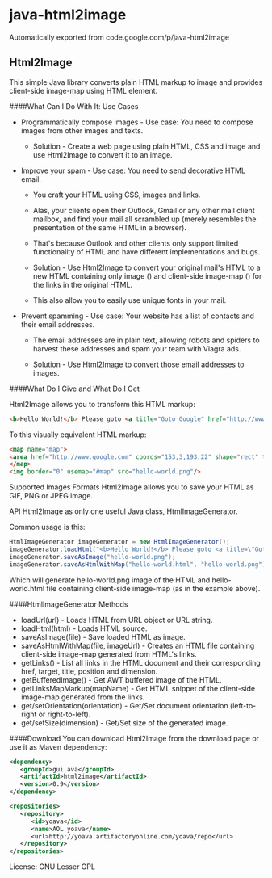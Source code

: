 # java-html2image
Automatically exported from code.google.com/p/java-html2image

## Html2Image

This simple Java library converts plain HTML markup to image and provides client-side image-map using HTML <map> element.

####What Can I Do With It: Use Cases

* Programmatically compose images - Use case: You need to compose images from other images and texts.

   - Solution - Create a web page using plain HTML, CSS and image and use Html2Image to convert it to an image.

* Improve your spam - Use case: You need to send decorative HTML email.

   - You craft your HTML using CSS, images and links.

   - Alas, your clients open their Outlook, Gmail or any other mail client mailbox, and find your mail all scrambled up (merely resembles the presentation of the same HTML in a browser).

   - That's because Outlook and other clients only support limited functionality of HTML and have different implementations and bugs.

   - Solution - Use Html2Image to convert your original mail's HTML to a new HTML containing only image (<img/>) and client-side image-map (<map/>) for the links in the original HTML.

   - This also allow you to easily use unique fonts in your mail.

* Prevent spamming - Use case: Your website has a list of contacts and their email addresses.

   - The email addresses are in plain text, allowing robots and spiders to harvest these addresses and spam your team with Viagra ads.

   - Solution - Use Html2Image to convert those email addresses to images.

####What Do I Give and What Do I Get

Html2Image allows you to transform this HTML markup:

```html
<b>Hello World!</b> Please goto <a title="Goto Google" href="http://www.google.com">Google</a>.
```
To this visually equivalent HTML markup:

```html
<map name="map">
<area href="http://www.google.com" coords="153,3,193,22" shape="rect" title="Goto Google">
</map>
<img border="0" usemap="#map" src="hello-world.png"/>
```

Supported Images Formats
Html2Image allows you to save your HTML as GIF, PNG or JPEG image.

API
Html2Image as only one useful Java class, HtmlImageGenerator.

Common usage is this:

```java
HtmlImageGenerator imageGenerator = new HtmlImageGenerator();
imageGenerator.loadHtml("<b>Hello World!</b> Please goto <a title=\"Goto Google\" href=\"http://www.google.com\">Google</a>.");
imageGenerator.saveAsImage("hello-world.png");
imageGenerator.saveAsHtmlWithMap("hello-world.html", "hello-world.png");
```
Which will generate hello-world.png image of the HTML and hello-world.html file containing client-side image-map <map> (as in the example above).

####HtmlImageGenerator Methods

* loadUrl(url) - Loads HTML from URL object or URL string.
* loadHtml(html) - Loads HTML source.
* saveAsImage(file) - Save loaded HTML as image.
* saveAsHtmlWithMap(file, imageUrl) - Creates an HTML file containing client-side image-map <map> generated from HTML's links.
* getLinks() - List all links in the HTML document and their corresponding href, target, title, position and dimension.
* getBufferedImage() - Get AWT buffered image of the HTML.
* getLinksMapMarkup(mapName) - Get HTML snippet of the client-side image-map <map> generated from the links.
* get/setOrientation(orientation) - Get/Set document orientation (left-to-right or right-to-left).
* get/setSize(dimension) - Get/Set size of the generated image.

####Download
You can download Html2Image from the download page or use it as Maven dependency:

```xml
<dependency>
   <groupId>gui.ava</groupId>
   <artifactId>html2image</artifactId>
   <version>0.9</version>
</dependency>

<repositories>
   <repository>
      <id>yoava</id>
      <name>AOL yoava</name>
      <url>http://yoava.artifactoryonline.com/yoava/repo</url>
   </repository>
</repositories>
```

License: GNU Lesser GPL
